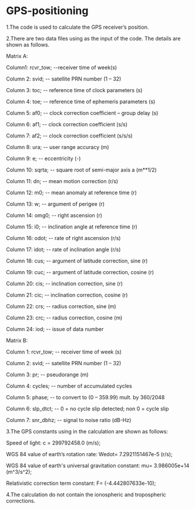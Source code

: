 # GPS-positioning

1.The code is used to calculate the GPS receiver’s position.

2.There are two data files using as the input of the code. The details are shown as follows.

Matrix A:

Column1: rcvr_tow; --receiver time of week(s)

Column 2: svid; -- satellite PRN number (1 – 32)

Column 3: toc; -- reference time of clock parameters (s)

Column 4: toe; -- reference time of ephemeris parameters (s)

Column 5: af0; -- clock correction coefficient – group delay (s)

Column 6: af1; -- clock correction coefficient (s/s)

Column 7: af2; -- clock correction coefficient (s/s/s)

Column 8: ura; -- user range accuracy (m)

Column 9: e; -- eccentricity (-)

Column 10: sqrta; -- square root of semi-major axis a (m**1/2)

Column 11: dn; -- mean motion correction (r/s)

Column 12: m0; -- mean anomaly at reference time (r)

Column 13: w; -- argument of perigee (r)

Column 14: omg0; -- right ascension (r)

Column 15: i0; -- inclination angle at reference time (r)

Column 16: odot; -- rate of right ascension (r/s)

Column 17: idot; -- rate of inclination angle (r/s)

Column 18: cus; -- argument of latitude correction, sine (r)

Column 19: cuc; -- argument of latitude correction, cosine (r)

Column 20: cis; -- inclination correction, sine (r)

Column 21: cic; -- inclination correction, cosine (r)

Column 22: crs; -- radius correction, sine (m)

Column 23: crc; -- radius correction, cosine (m)

Column 24: iod; -- issue of data number

Matrix B:

Column 1: rcvr_tow; -- receiver time of week (s)

Column 2: svid; -- satellite PRN number (1 – 32)

Column 3: pr; -- pseudorange (m)

Column 4: cycles; -- number of accumulated cycles

Column 5: phase; -- to convert to (0 – 359.99) mult. by 360/2048

Column 6: slp_dtct; -- 0 = no cycle slip detected; non 0 = cycle slip

Column 7: snr_dbhz; -- signal to noise ratio (dB-Hz)

3.The GPS constants using in the calculation are shown as follows:

Speed of light: c = 299792458.0 (m/s);

WGS 84 value of earth’s rotation rate: Wedot= 7.2921151467e-5 (r/s);

WGS 84 value of earth's universal gravitation constant: mu= 3.986005e+14 (m^3/s^2);

Relativistic correction term constant: F= (-4.442807633e-10);

4.The calculation do not contain the ionospheric and tropospheric corrections.
